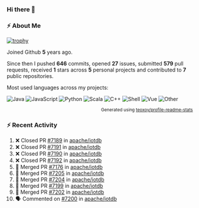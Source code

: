 ### Hi there 👋

### :zap: About Me

[![trophy](https://github-profile-trophy.vercel.app/?username=HTHou&theme=onedark)](https://github.com/ryo-ma/github-profile-trophy)
   
Joined Github **5** years ago.

Since then I pushed **646** commits, opened **27** issues, submitted **579** pull requests, received **1** stars across **5** personal projects and contributed to **7** public repositories.

Most used languages across my projects:

![Java](https://img.shields.io/static/v1?style=flat-square&label=%E2%A0%80&color=555&labelColor=%23b07219&message=Java%EF%B8%B194.4%25)
![JavaScript](https://img.shields.io/static/v1?style=flat-square&label=%E2%A0%80&color=555&labelColor=%23f1e05a&message=JavaScript%EF%B8%B11.4%25)
![Python](https://img.shields.io/static/v1?style=flat-square&label=%E2%A0%80&color=555&labelColor=%233572A5&message=Python%EF%B8%B10.7%25)
![Scala](https://img.shields.io/static/v1?style=flat-square&label=%E2%A0%80&color=555&labelColor=%23c22d40&message=Scala%EF%B8%B10.6%25)
![C++](https://img.shields.io/static/v1?style=flat-square&label=%E2%A0%80&color=555&labelColor=%23f34b7d&message=C%2B%2B%EF%B8%B10.6%25)
![Shell](https://img.shields.io/static/v1?style=flat-square&label=%E2%A0%80&color=555&labelColor=%2389e051&message=Shell%EF%B8%B10.4%25)
![Vue](https://img.shields.io/static/v1?style=flat-square&label=%E2%A0%80&color=555&labelColor=%2341b883&message=Vue%EF%B8%B10.3%25)
![Other](https://img.shields.io/static/v1?style=flat-square&label=%E2%A0%80&color=555&labelColor=%23ededed&message=Other%EF%B8%B11.2%25)

<p align="right"><sub>Generated using <a href="https://github.com/marketplace/actions/profile-readme-stats">teoxoy/profile-readme-stats</a></sub></p>


<!--![](https://github.com/HTHou/HTHou/blob/output/github-contribution-grid-snake.svg)-->

<!--![Haonan Hou's github stats](https://github-readme-stats.vercel.app/api?username=HTHou&count_private=true&show_icons=true&theme=onedark)-->

<!--![Haonan Hou's wakatime stats](https://github-readme-stats.vercel.app/api/wakatime?username=HTHou&layout=compact&theme=onedark)-->

<!--![Top Langs](https://github-readme-stats.vercel.app/api/top-langs/?username=HTHou&theme=onedark&layout=compact)-->

### :zap: Recent Activity
<!--START_SECTION:activity-->
1. ❌ Closed PR [#7189](https://github.com/apache/iotdb/pull/7189) in [apache/iotdb](https://github.com/apache/iotdb)
2. ❌ Closed PR [#7191](https://github.com/apache/iotdb/pull/7191) in [apache/iotdb](https://github.com/apache/iotdb)
3. ❌ Closed PR [#7190](https://github.com/apache/iotdb/pull/7190) in [apache/iotdb](https://github.com/apache/iotdb)
4. ❌ Closed PR [#7192](https://github.com/apache/iotdb/pull/7192) in [apache/iotdb](https://github.com/apache/iotdb)
5. 🎉 Merged PR [#7176](https://github.com/apache/iotdb/pull/7176) in [apache/iotdb](https://github.com/apache/iotdb)
6. 🎉 Merged PR [#7205](https://github.com/apache/iotdb/pull/7205) in [apache/iotdb](https://github.com/apache/iotdb)
7. 🎉 Merged PR [#7204](https://github.com/apache/iotdb/pull/7204) in [apache/iotdb](https://github.com/apache/iotdb)
8. 🎉 Merged PR [#7199](https://github.com/apache/iotdb/pull/7199) in [apache/iotdb](https://github.com/apache/iotdb)
9. 🎉 Merged PR [#7202](https://github.com/apache/iotdb/pull/7202) in [apache/iotdb](https://github.com/apache/iotdb)
10. 🗣 Commented on [#7200](https://github.com/apache/iotdb/issues/7200) in [apache/iotdb](https://github.com/apache/iotdb)
<!--END_SECTION:activity-->

<!--
**HTHou/HTHou** is a ✨ _special_ ✨ repository because its `README.md` (this file) appears on your GitHub profile.

Here are some ideas to get you started:

- 🔭 I’m currently working on ...
- 🌱 I’m currently learning ...
- 👯 I’m looking to collaborate on ...
- 🤔 I’m looking for help with ...
- 💬 Ask me about ...
- 📫 How to reach me: ...
- 😄 Pronouns: ...
- ⚡ Fun fact: ...
-->
